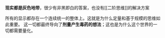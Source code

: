 **现实都是灰色地带**，很少有非黑即白的答案，也没有[[二阶思维]]的解决方案


所有的显示都存在一个连续统一的整体上。这就是为什么定量和基于规模的思维如此重要。 这一切都最终导向了**剂量产生毒药的想法**；这也是为什么这个世界的一切都需要量化。
